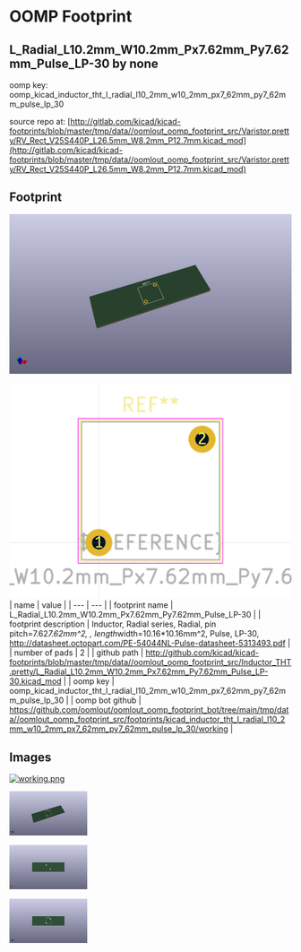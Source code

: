 # OOMP Footprint  
## L_Radial_L10.2mm_W10.2mm_Px7.62mm_Py7.62mm_Pulse_LP-30  by none  
  
oomp key: oomp_kicad_inductor_tht_l_radial_l10_2mm_w10_2mm_px7_62mm_py7_62mm_pulse_lp_30  
  
source repo at: [http://gitlab.com/kicad/kicad-footprints/blob/master/tmp/data//oomlout_oomp_footprint_src/Varistor.pretty/RV_Rect_V25S440P_L26.5mm_W8.2mm_P12.7mm.kicad_mod](http://gitlab.com/kicad/kicad-footprints/blob/master/tmp/data//oomlout_oomp_footprint_src/Varistor.pretty/RV_Rect_V25S440P_L26.5mm_W8.2mm_P12.7mm.kicad_mod)  
## Footprint  
  
[![working_kicad_pcb_3d.png](working_kicad_pcb_3d_600.png)](working_kicad_pcb_3d.png)  
  
[![working.png](working_600.png)](working.png)  
| name | value | 
| --- | --- | 
| footprint name | L_Radial_L10.2mm_W10.2mm_Px7.62mm_Py7.62mm_Pulse_LP-30 | 
| footprint description | Inductor, Radial series, Radial, pin pitch=7.62*7.62mm^2, , length*width=10.16*10.16mm^2, Pulse, LP-30, http://datasheet.octopart.com/PE-54044NL-Pulse-datasheet-5313493.pdf | 
| number of pads | 2 | 
| github path | http://github.com/kicad/kicad-footprints/blob/master/tmp/data//oomlout_oomp_footprint_src/Inductor_THT.pretty/L_Radial_L10.2mm_W10.2mm_Px7.62mm_Py7.62mm_Pulse_LP-30.kicad_mod | 
| oomp key | oomp_kicad_inductor_tht_l_radial_l10_2mm_w10_2mm_px7_62mm_py7_62mm_pulse_lp_30 | 
| oomp bot github | https://github.com/oomlout/oomlout_oomp_footprint_bot/tree/main/tmp/data//oomlout_oomp_footprint_src/footprints/kicad_inductor_tht_l_radial_l10_2mm_w10_2mm_px7_62mm_py7_62mm_pulse_lp_30/working | 
## Images  
  
[![working.png](working_140.png)](working.png)  
  
[![working_kicad_pcb_3d.png](working_kicad_pcb_3d_140.png)](working_kicad_pcb_3d.png)  
  
[![working_kicad_pcb_3d_back.png](working_kicad_pcb_3d_back_140.png)](working_kicad_pcb_3d_back.png)  
  
[![working_kicad_pcb_3d_front.png](working_kicad_pcb_3d_front_140.png)](working_kicad_pcb_3d_front.png)  
